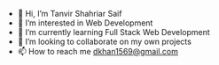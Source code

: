 - 👋 Hi, I’m Tanvir Shahriar Saif
- 👀 I’m interested in Web Development
- 🌱 I’m currently learning Full Stack Web Development
- 💞️ I’m looking to collaborate on my own projects
- 📫 How to reach me dkhan1569@gmail.com

<!---
tssaif/tssaif is a ✨ special ✨ repository because its `README.md` (this file) appears on your GitHub profile.
You can click the Preview link to take a look at your changes.
--->

